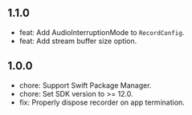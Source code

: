 ## 1.1.0
* feat: Add AudioInterruptionMode to `RecordConfig`.
* feat: Add stream buffer size option.

## 1.0.0
* chore: Support Swift Package Manager.
* chore: Set SDK version to >= 12.0.
* fix: Properly dispose recorder on app termination.
